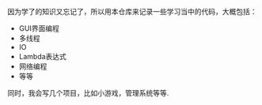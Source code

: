 因为学了的知识又忘记了，所以用本仓库来记录一些学习当中的代码，大概包括：

- GUI界面编程
- 多线程
- IO
- Lambda表达式
- 网络编程
- 等等



同时，我会写几个项目，比如小游戏，管理系统等等.